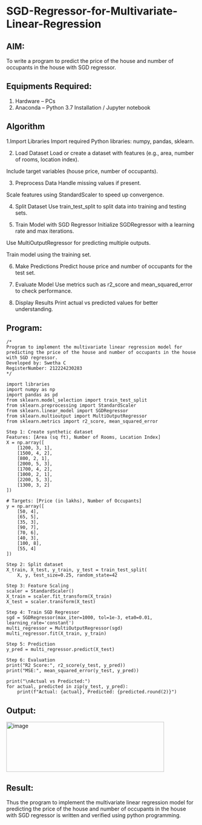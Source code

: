 # SGD-Regressor-for-Multivariate-Linear-Regression

## AIM:
To write a program to predict the price of the house and number of occupants in the house with SGD regressor.

## Equipments Required:
1. Hardware – PCs
2. Anaconda – Python 3.7 Installation / Jupyter notebook

## Algorithm
1.Import Libraries
Import required Python libraries: numpy, pandas, sklearn.

2. Load Dataset
Load or create a dataset with features (e.g., area, number of rooms, location index).

Include target variables (house price, number of occupants).

3. Preprocess Data
Handle missing values if present.

Scale features using StandardScaler to speed up convergence.

4. Split Dataset
Use train_test_split to split data into training and testing sets.

5. Train Model with SGD Regressor
Initialize SGDRegressor with a learning rate and max iterations.

Use MultiOutputRegressor for predicting multiple outputs.

Train model using the training set.

6. Make Predictions
Predict house price and number of occupants for the test set.

7. Evaluate Model
Use metrics such as r2_score and mean_squared_error to check performance.

8. Display Results
Print actual vs predicted values for better understanding. 

## Program:
```
/*
Program to implement the multivariate linear regression model for predicting the price of the house and number of occupants in the house with SGD regressor.
Developed by: Swetha C
RegisterNumber: 212224230283 
*/
```
```
import libraries
import numpy as np
import pandas as pd
from sklearn.model_selection import train_test_split
from sklearn.preprocessing import StandardScaler
from sklearn.linear_model import SGDRegressor
from sklearn.multioutput import MultiOutputRegressor
from sklearn.metrics import r2_score, mean_squared_error

Step 1: Create synthetic dataset
Features: [Area (sq ft), Number of Rooms, Location Index]
X = np.array([
    [1200, 3, 1],
    [1500, 4, 2],
    [800, 2, 1],
    [2000, 5, 3],
    [1700, 4, 2],
    [1000, 2, 1],
    [2200, 5, 3],
    [1300, 3, 2]
])

# Targets: [Price (in lakhs), Number of Occupants]
y = np.array([
    [50, 4],
    [65, 5],
    [35, 3],
    [90, 7],
    [70, 6],
    [40, 3],
    [100, 8],
    [55, 4]
])

Step 2: Split dataset
X_train, X_test, y_train, y_test = train_test_split(
    X, y, test_size=0.25, random_state=42

Step 3: Feature Scaling
scaler = StandardScaler()
X_train = scaler.fit_transform(X_train)
X_test = scaler.transform(X_test)

Step 4: Train SGD Regressor
sgd = SGDRegressor(max_iter=1000, tol=1e-3, eta0=0.01, learning_rate='constant')
multi_regressor = MultiOutputRegressor(sgd)
multi_regressor.fit(X_train, y_train)

Step 5: Prediction
y_pred = multi_regressor.predict(X_test)

Step 6: Evaluation
print("R2 Score:", r2_score(y_test, y_pred))
print("MSE:", mean_squared_error(y_test, y_pred))

print("\nActual vs Predicted:")
for actual, predicted in zip(y_test, y_pred):
    print(f"Actual: {actual}, Predicted: {predicted.round(2)}")

```
## Output:
<img width="417" height="132" alt="image" src="https://github.com/user-attachments/assets/0c14ff34-2f60-427a-abc8-08b5cde9b7ab" />



## Result:
Thus the program to implement the multivariate linear regression model for predicting the price of the house and number of occupants in the house with SGD regressor is written and verified using python programming.
